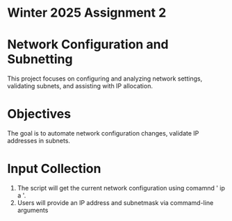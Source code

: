 # Winter 2025 Assignment 2


# Network Configuration and Subnetting

This project focuses on configuring and analyzing network settings, validating subnets, and assisting with IP allocation.

# Objectives
The goal is to automate network configuration changes, validate IP addresses in subnets.

# Input Collection
1. The script will get the current network configuration using comamnd ' ip a '.
2. Users will provide an IP address and subnetmask via commamd-line arguments
